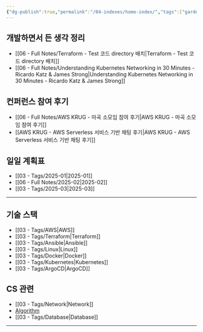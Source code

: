 ```yaml
---
{"dg-publish":true,"permalink":"/04-indexes/home-index/","tags":["gardenEntry"],"noteIcon":""}
---
```


## 개발하면서 든 생각 정리
- [[06 - Full Notes/Terraform - Test 코드 directory 배치\|Terraform - Test 코드 directory 배치]]
- [[06 - Full Notes/Understanding Kubernetes Networking in 30 Minutes - Ricardo Katz & James Strong\|Understanding Kubernetes Networking in 30 Minutes - Ricardo Katz & James Strong]]
## 컨퍼런스 참여 후기
- [[06 - Full Notes/AWS KRUG - 마곡 소모임 참여 후기\|AWS KRUG - 마곡 소모임 참여 후기]]
- [[AWS KRUG - AWS Serverless 서비스 기반 채팅 후기\|AWS KRUG - AWS Serverless 서비스 기반 채팅 후기]]
## 일일 계획표
- [[03 - Tags/2025-01\|2025-01]]
- [[06 - Full Notes/2025-02\|2025-02]]
- [[03 - Tags/2025-03\|2025-03]]
---
## 기술 스택
- [[03 - Tags/AWS\|AWS]]
- [[03 - Tags/Terraform\|Terraform]]
- [[03 - Tags/Ansible\|Ansible]]
- [[03 - Tags/Linux\|Linux]]
- [[03 - Tags/Docker\|Docker]]
- [[03 - Tags/Kubernetes\|Kubernetes]]
- [[03 - Tags/ArgoCD\|ArgoCD]]
## CS 관련
- [[03 - Tags/Network\|Network]]
- [Algorithm](https://codingpracticing.tistory.com/)
- [[03 - Tags/Database\|Database]]
---
